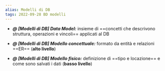 ```yaml
---
alias: Modelli di DB
tags: 2022-09-28 BD modelli
---
```


- ***@ [Modelli di DB] Data Model:***
	insieme di ==concetti che descrivono struttura, operazioni e vincoli== applicati al DB

<!--ID: 1670236971134-->


- ***@ [Modelli di DB] Modello concettuale:***
	formato da entità e relazioni ==ER== (**alto livello**)

<!--ID: 1670236971138-->


- ***@ [Modelli di DB] Modello fisico:***
	definizione di ==tipo e locazione== e come sono salvati i dati (**basso livello**)

<!--ID: 1670236971143-->
